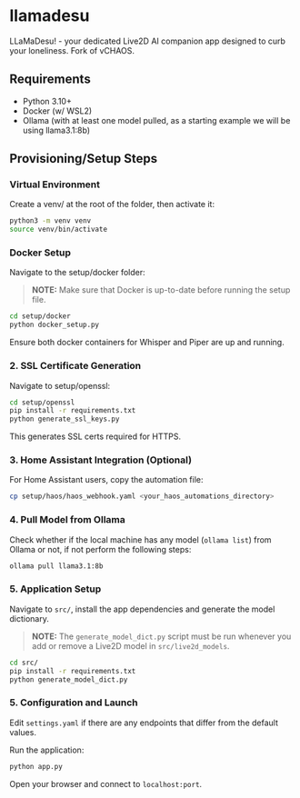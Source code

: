 # llamadesu

LLaMaDesu! - your dedicated Live2D AI companion app designed to curb your loneliness. Fork of vCHAOS.

## Requirements

- Python 3.10+
- Docker (w/ WSL2)
- Ollama (with at least one model pulled, as a starting example we will be using llama3.1:8b)

## Provisioning/Setup Steps

### Virtual Environment

Create a venv/ at the root of the folder, then activate it:

```bash
python3 -m venv venv
source venv/bin/activate
```

### Docker Setup

Navigate to the setup/docker folder:

> **NOTE:** Make sure that Docker is up-to-date before running the setup file.

```bash
cd setup/docker
python docker_setup.py
```

Ensure both docker containers for Whisper and Piper are up and running.

### 2. SSL Certificate Generation

Navigate to setup/openssl:

```bash
cd setup/openssl
pip install -r requirements.txt
python generate_ssl_keys.py
```

This generates SSL certs required for HTTPS.

### 3. Home Assistant Integration (Optional)

For Home Assistant users, copy the automation file:

```bash
cp setup/haos/haos_webhook.yaml <your_haos_automations_directory>
```

### 4. Pull Model from Ollama

Check whether if the local machine has any model (`ollama list`) from Ollama or not, if not perform the following steps:

```bash
ollama pull llama3.1:8b
```

### 5. Application Setup

Navigate to `src/`, install the app dependencies and generate the model dictionary.

> **NOTE:** The `generate_model_dict.py` script must be run whenever you add or remove a Live2D model in `src/live2d_models`.

```bash
cd src/
pip install -r requirements.txt
python generate_model_dict.py
```

### 5. Configuration and Launch

Edit `settings.yaml` if there are any endpoints that differ from the default values.

Run the application:

```bash
python app.py
```

Open your browser and connect to `localhost:port`.
